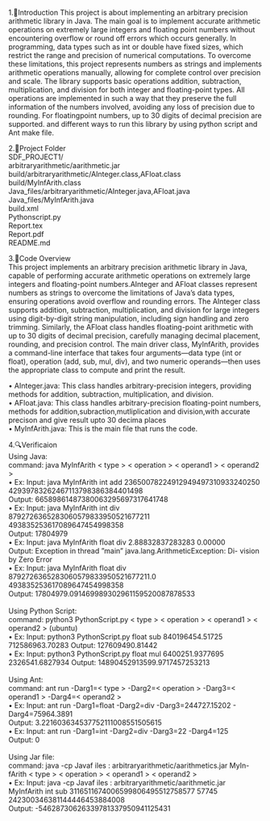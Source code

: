 1.🛑Introduction
This project is about implementing an arbitrary precision arithmetic library in Java. The main goal is to implement accurate arithmetic operations on
extremely large integers and floating point numbers without encountering overflow or round off errors which occurs generally. In programming, data types
such as int or double have fixed sizes, which restrict the range and precision of
numerical computations. To overcome these limitations, this project represents
numbers as strings and implements arithmetic operations manually, allowing for
complete control over precision and scale.
The library supports basic operations addition, subtraction, multiplication, and division for both integer and floating-point types. All operations
are implemented in such a way that they preserve the full information of the
numbers involved, avoiding any loss of precision due to rounding. For floatingpoint numbers, up to 30 digits of decimal precision are supported. and different
ways to run this library by using python script and Ant make file.

2.🛑Project Folder <br>
SDF_PROJECT1/ <br>
arbitraryarithmetic/aarithmetic.jar <br>
build/arbitraryarithmetic/AInteger.class,AFloat.class <br>
build/MyInfArith.class <br>
Java_files/arbitraryarithmetic/AInteger.java,AFloat.java <br>
Java_files/MyInfArith.java <br>
build.xml     <br>
Pythonscript.py <br>
Report.tex   <br>
Report.pdf <br>
README.md  <br>

3.🛑Code Overview <br>
  This project implements an arbitrary precision arithmetic library in Java, capable of performing accurate arithmetic operations on extremely large integers and floating-point numbers.AInteger and AFloat classes represent numbers as strings to overcome the limitations of Java’s data types, ensuring operations avoid overflow and rounding errors. The AInteger class supports addition, subtraction, multiplication, and division for large integers using digit-by-digit string manipulation, including sign handling and zero trimming. Similarly, the AFloat class handles floating-point arithmetic with up to 30 digits of decimal precision, carefully managing decimal placement, rounding, and precision control. The main driver class, MyInfArith, provides a command-line interface that takes four arguments—data type (int or float), operation (add, sub, mul, div), and two numeric operands—then uses the appropriate class to compute and print the result.<br>
  
• AInteger.java: This class handles arbitrary-precision integers, providing methods for addition, subtraction, multiplication, and division. <br>
• AFloat.java: This class handles arbitrary-precision floating-point numbers, methods for addition,subraction,mutliplication and division,with accurate precison and give result upto 30 decima places<br>
• MyInfArith.java: This is the main file that runs the code.<br>

4.🔍Verificaion <br>
Using Java: <br>
command: java MyInfArith < type > < operation > < operand1 > < operand2 > <br>
• Ex: Input: java MyInfArith int add 23650078224912949497310933240250
42939783262467113798386384401498 <br>
Output: 66589861487380063295697317641748 <br>
• Ex: Input: java MyInfArith int div 8792726365283060579833950521677211 
493835253617089647454998358 <br>
Output: 17804979 <br>
• Ex: Input: java MyInfArith float div 2.88832837283283 0.00000 <br>
Output: Exception in thread ”main” java.lang.ArithmeticException: Di-
vision by Zero Error <br>
• Ex: Input: java MyInfArith float div 8792726365283060579833950521677211.0
493835253617089647454998358 <br>
Output: 17804979.091469989302961159520087878533 <br>
<br>
Using Python Script: <br>
command: python3 PythonScript.py < type > < operation > < operand1 >
< operand2 > (ubuntu) <br>
• Ex: Input: python3 PythonScript.py float sub 840196454.51725 712586963.70283
Output: 127609490.81442 <br>
• Ex: Input: python3 PythonScript.py float mul 6400251.9377695 2326541.6827934
Output: 14890452913599.9717457253213 <br>
<br>
Using Ant: <br>
command: ant run -Darg1=< type > -Darg2=< operation > -Darg3=< operand1 >
-Darg4=< operand2 > <br>
• Ex: Input: ant run -Darg1=float -Darg2=div -Darg3=244727.15202 -
Darg4=75964.3891 <br>
Output: 3.221603634537752111008551505615 <br>
• Ex: Input: ant run -Darg1=int -Darg2=div -Darg3=22 -Darg4=125 <br>
Output: 0 <br>
<br>
Using Jar file: <br>
command: java -cp Javaf iles : arbitraryarithmetic/aarithmetics.jar MyIn-
fArith < type > < operation > < operand1 > < operand2 > <br>
• Ex: Input: java -cp Javaf iles : arbitraryarithmetic/aarithmetic.jar <br>
MyInfArith int sub 3116511674006599806495512758577 57745 242300346381144446453884008 <br>
Output: -54628730626339781337950941125431 <br>
